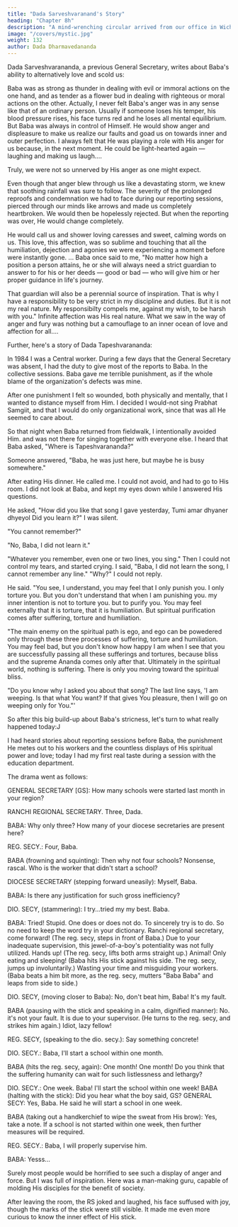 ```yaml
---
title: "Dada Sarveshvaranand's Story"
heading: "Chapter 8h"
description: "A mind-wrenching circular arrived from our office in Wichita. Baba is in jail in India"
image: "/covers/mystic.jpg"
weight: 132
author: Dada Dharmavedananda
---
```



<!-- I want to add something more still about Baba's incomparable . For this purpose I take the liberty to quote from 
an article by  -->

Dada Sarveshvarananda, a previous General Secretary, writes about Baba's ability to 
alternatively love and scold us: 

Baba was as strong as thunder in dealing with evil or immoral actions on the one hand, and as tender as a flower bud in dealing with righteous or moral actions on the other. Actually, I never felt Baba's anger was in any sense like that of an ordinary person. Usually if someone loses his temper, his blood pressure rises, his face turns red and he loses all mental equilibrium. But Baba was always in control of Himself. He would show anger and displeasure to make us realize our faults and goad us on towards inner and outer perfection. I always felt that He was playing a role with His anger for us because, in the next moment. He could be light-hearted again — laughing and making us 
laugh.... 

Truly, we were not so unnerved by His anger as one might expect. 

Even though that anger blew through us like a devastating storm, we knew that soothing rainfall was sure to follow. The severity of the prolonged reproofs and condemnation we had to face during our reporting sessions, pierced through our minds like arrows and made us completely heartbroken. We would then be hopelessly rejected. But when the reporting was over, He would change 
completely. 

He would call us and shower loving caresses and sweet, calming words on us. This love, this affection, was so sublime and touching that all the humiliation, dejection and agonies we were experiencing a moment before were instantly gone. ... Baba once said to me, "No matter how high a position a person attains, he or she will always need a strict guardian to answer to for his 
or her deeds — good or bad — who will give him or her proper guidance in 
life's journey. 

That guardian will also be a perennial source of inspiration. That is why I have a responsibility to be very strict in my discipline and duties. But it is not my real nature. My 
responsibilty compels me, against my wish, to be harsh with you." Infinite 
affection was His real nature. What we saw in the way of anger and fury was 
nothing but a camouflage to an inner ocean of love and affection for all.... 

Further, here's a story of Dada Tapeshvarananda: 

In 1984 I was a Central worker. During a few days that the General 
Secretary was absent, I had the duty to give most of the reports to Baba. In the 
collective sessions. Baba gave me terrible punishment, as if the whole blame of 
the organization's defects was mine. 

After one punishment I felt so wounded, both physically and mentally, that I 
wanted to distance myself from Him. I decided I would-not sing Prabhat 
Samgiit, and that I would do only organizational work, since that was all He 
seemed to care about. 

So that night when Baba returned from fieldwalk, I intentionally avoided 
Him. and was not there for singing together with everyone else. I heard that 
Baba asked, "Where is Tapeshvarananda?" 

Someone answered, "Baba, he was just here, but maybe he is busy 
somewhere." 

After eating His dinner. He called me. I could not avoid, and had to go to 
His room. I did not look at Baba, and kept my eyes down while I answered His 
questions. 

He asked, "How did you like that song I gave yesterday, Tumi amar 
dhyaner dhyeyol Did you learn it?" I was silent. 

"You cannot remember?" 

"No, Baba, I did not learn it." 

"Whatever you remember, even one or two lines, you sing." Then I could not 
control my tears, and started crying. I said, "Baba, I did not learn the song, I 
cannot remember any line." "Why?" I could not reply. 

He said. "You see, I understand, you may feel that I only punish you. I only 
torture you. But you don't understand that when I am punishing you. my inner 
intention is not to torture you. but to purify you. You may feel externally that it 
is torture, that it is humiliation. But spiritual purification comes after suffering, 
torture and humiliation. 


"The main enemy on the spiritual path is ego, and ego can be powedered 
only through these three processes of suffering, torture and humiliation. You 
may feel bad, but you don't know how happy I am when I see that you are 
successfully passing all these sufferings and tortures, because bliss and the 
supreme Ananda comes only after that. Ultimately in the spiritual world, 
nothing is suffering. There is only you moving toward the spiritual bliss. 

"Do you know why I asked you about that song? The last line says, 'I am 
weeping. Is that what You want? If that gives You pleasure, then I will go on 
weeping only for You."' 

So after this big build-up about Baba's stricness, let's turn to what really 
happened today:J 

I had heard stories about reporting sessions before Baba, the punishment 
He metes out to his workers and the countless displays of His spiritual power 
and love; today I had my first real taste during a session with the education 
department. 

The drama went as follows: 

GENERAL SECRETARY [GS]: How many schools were started last month 
in your region? 

RANCHI REGIONAL SECRETARY. Three, Dada. 

BABA: Why only three? How many of your diocese secretaries are present 
here? 

REG. SECY.: Four, Baba. 

BABA (frowning and squinting): Then why not four schools? Nonsense, 
rascal. Who is the worker that didn't start a school? 

DIOCESE SECRETARY (stepping forward uneasily): Myself, Baba. 

BABA: Is there any justification for such gross inefficiency? 

DIO. SECY, (stammering): I try...tried my my best. Baba. 

BABA: Tried! Stupid. One does or does not do. To sincerely try is to do. 
So no need to keep the word try in your dictionary. Ranchi regional secretary, 
come forward! (The reg. secy, steps in front of Baba.) Due to your inadequate 
supervision, this jewel-of-a-boy's potentiality was not fully utilized. Hands up! 
(The reg. secy, lifts both arms straight up.) Animal! Only eating and sleeping! 
(Baba hits His stick against his side. The reg. secy, jumps up involuntarily.) 
Wasting your time and misguiding your workers.(Baba beats a him bit more, as the reg. secy, mutters 
"Baba Baba" and leaps from side to side.) 

DIO. SECY, (moving closer to Baba): No, don't beat him, Baba! It's my 
fault. 

BABA (pausing with the stick and speaking in a calm, dignified manner): 
No. it's not your fault. It is due to your supervisor. (He turns to the reg. secy, 
and strikes him again.) Idiot, lazy fellow! 

REG. SECY, (speaking to the dio. secy.): Say something concrete! 

DIO. SECY.: Baba, I'll start a school within one month. 

BABA (hits the reg. secy, again): One month! One month! Do you think 
that the suffering humanity can wait for such listlessness and lethargy? 

DIO. SECY.: One week. Baba! I'll start the school within one week! BABA 
(halting with the stick): Did you hear what the boy said, GS? GENERAL 
SECY: Yes, Baba. He said he will start a school in one week. 

BABA (taking out a handkerchief to wipe the sweat from His brow): Yes, 
take a note. If a school is not started within one week, then further measures 
will be required. 

REG. SECY.: Baba, I will properly supervise him. 

BABA: Yesss... 

Surely most people would be horrified to see such a display of anger and 
force. But I was full of inspiration. Here was a man-making guru, capable of 
molding His disciples for the benefit of society. 

After leaving the room, the RS joked and laughed, his face suffused with 
joy, though the marks of the stick were still visible. It made me even more 
curious to know the inner effect of His stick. 

